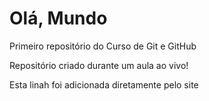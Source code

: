 # Olá, Mundo
 Primeiro repositório do Curso de Git e GitHub

Repositório criado durante um aula ao vivo!

Esta linah foi adicionada diretamente pelo site
